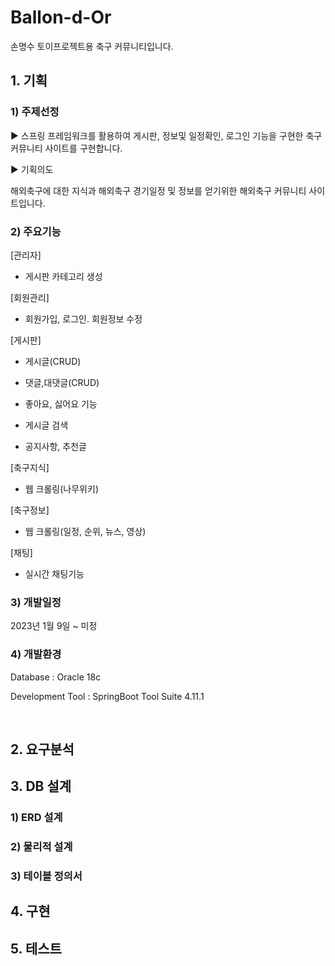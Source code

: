 # Ballon-d-Or
손명수 토이프로젝트용 축구 커뮤니티입니다.

## 1. 기획

### 1) 주제선정

▶ 스프링 프레임워크를 활용하여 게시판, 정보및 일정확인, 로그인 기능을 구현한 축구 커뮤니티 사이트를 구현합니다.

▶ 기획의도

해외축구에 대한 지식과 해외축구 경기일정 및 정보를 얻기위한 해외축구 커뮤니티 사이트입니다.

### 2) 주요기능

[관리자]

- 게시판 카테고리 생성

[회원관리]

- 회원가입, 로그인. 회원정보 수정

[게시판]

- 게시글(CRUD)

- 댓글,대댓글(CRUD)

- 좋아요, 싫어요 기능

- 게시글 검색 

- 공지사항, 추천글	

[축구지식]

- 웹 크롤링(나무위키)  

[축구정보]

- 웹 크롤링(일정, 순위, 뉴스, 영상) 

[채팅]

- 실시간 채팅기능 

### 3) 개발일정

2023년 1월 9일 ~ 미정

### 4) 개발환경

Database : Oracle 18c

Development Tool :  SpringBoot Tool Suite  4.11.1

<br>

## 2. 요구분석

## 3. DB 설계

### 1) ERD 설계
### 2) 물리적 설계
### 3) 테이블 정의서

## 4. 구현

## 5. 테스트









